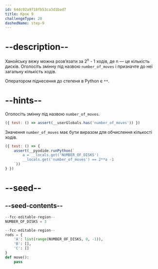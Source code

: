 ```yaml
---
id: 64dc92a9718fb53ca3d1bad7
title: Крок 9
challengeType: 20
dashedName: step-9
---
```


# --description--

Ханойську вежу можна розв’язати за 2<sup>n</sup> - 1 ходів, де n — це кількість дисків. Оголосіть змінну під назвою `number_of_moves` і призначте до неї загальну кількість ходів.

Оператором піднесення до степеня в Python є `**`.

# --hints--

Оголосіть змінну під назвою `number_of_moves`.

```js
({ test: () => assert(__userGlobals.has('number_of_moves')) })
```

Значення `number_of_moves` має бути виразом для обчислення кількості ходів.

```js
({ test: () => {
    assert(__pyodide.runPython(`        
        a = __locals.get('NUMBER_OF_DISKS')
        __locals.get('number_of_moves') == 2**a -1        
    `))
} })
```

# --seed--

## --seed-contents--

```py
--fcc-editable-region--
NUMBER_OF_DISKS = 3

--fcc-editable-region--
rods = {
    'A': list(range(NUMBER_OF_DISKS, 0, -1)),
    'B': [],
    'C': []
}
def move():
    pass
```
